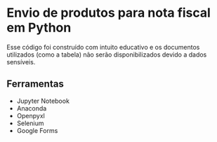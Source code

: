 # Envio de produtos para nota fiscal em Python

Esse código foi construído com intuito educativo e os documentos utilizados (como a tabela) não serão disponibilizados devido a dados sensíveis.

## Ferramentas

- Jupyter Notebook
- Anaconda
- Openpyxl
- Selenium
- Google Forms
